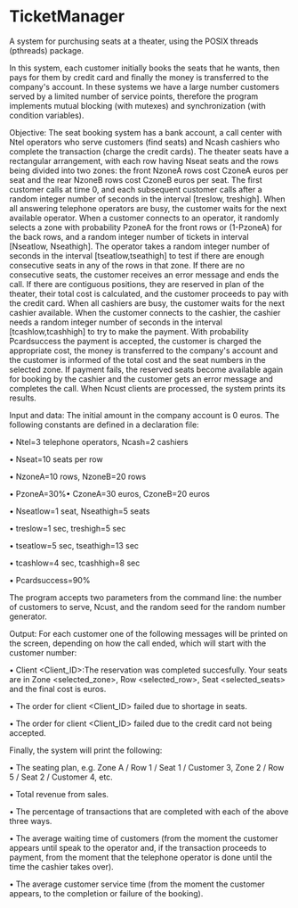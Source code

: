 # TicketManager

A system for purchusing seats at a theater, using the POSIX threads (pthreads) package.


In this system, each customer initially books the seats that he wants, then pays for them by credit card and finally the money is transferred to the company's account. In these systems we have a large number customers served by a limited number of service points, therefore the program implements mutual blocking (with mutexes) and synchronization (with condition variables).




Objective: The seat booking system has a bank account, a call center with Ntel operators who serve customers (find seats) and Ncash cashiers who complete the transaction (charge the credit cards). The theater seats have a rectangular arrangement, with each row having Nseat seats and the rows being divided into two zones: the front NzoneA rows cost CzoneA euros per seat and the rear NzoneB rows cost CzoneB euros per seat. The first customer calls at time 0, and each subsequent customer calls after a random integer number of seconds in the interval [treslow, treshigh]. When all answering telephone operators are busy, the customer waits for the next available operator. When a customer connects to an operator, it randomly selects a zone with probability PzoneA for the front rows or (1-PzoneA) for the back rows, and a random integer number of tickets in interval [Nseatlow, Nseathigh]. The operator takes a random integer number of seconds in the interval [tseatlow,tseathigh] to test if there are enough consecutive seats in any of the rows in that zone. If there are no consecutive seats, the customer receives an error message and ends the call. If there are contiguous positions, they are reserved in plan of the theater, their total cost is calculated, and the customer proceeds to pay with the credit card. When all cashiers are busy, the customer waits for the next cashier available. When the customer connects to the cashier, the cashier needs a random integer number of seconds in the interval [tcashlow,tcashhigh] to try to make the payment. With probability Pcardsuccess the payment is accepted, the customer is charged the appropriate cost, the money is transferred to the company's account and the customer is informed of the total cost and the seat numbers in the selected zone. If payment fails, the reserved seats become available again for booking by the cashier and the customer gets an error message and completes the call. When Ncust clients are processed, the system prints its results.




Input and data: The initial amount in the company account is 0 euros. The following constants are defined in a declaration file:

• Ntel=3 telephone operators, Ncash=2 cashiers

• Nseat=10 seats per row

• NzoneA=10 rows, NzoneB=20 rows

• PzoneA=30%• CzoneA=30 euros, CzoneB=20 euros

• Nseatlow=1 seat, Nseathigh=5 seats

• treslow=1 sec, treshigh=5 sec

• tseatlow=5 sec, tseathigh=13 sec

• tcashlow=4 sec, tcashhigh=8 sec

• Pcardsuccess=90%

The program accepts two parameters from the command line: the number of customers to serve, Ncust, and the random seed for the random number generator.




Output: For each customer one of the following messages will be printed on the screen, depending on how the call ended, which will start with the customer number:

• Client <Client_ID>:The reservation was completed succesfully. Your seats are in Zone <selected_zone>, Row <selected_row>, Seat <selected_seats> and the final cost is <cost> euros.
  
• The order for client <Client_ID> failed due to shortage in seats.
  
• The order for client <Client_ID> failed due to the credit card not being accepted.
  
Finally, the system will print the following:
  
• The seating plan, e.g. Zone A / Row 1 / Seat 1 / Customer 3, Zone 2 / Row 5 / Seat 2 / Customer 4, etc.
  
• Total revenue from sales.
  
• The percentage of transactions that are completed with each of the above three ways.
  
• The average waiting time of customers (from the moment the customer appears until speak to the operator and, if the transaction proceeds to payment, from the moment that the telephone operator is done until the time the cashier takes over).
  
• The average customer service time (from the moment the customer appears, to the completion or failure of the booking).
